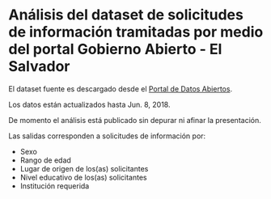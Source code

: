 # Análisis del dataset de solicitudes de información tramitadas por medio del portal Gobierno Abierto - El Salvador

El dataset fuente es descargado desde el [Portal de Datos Abiertos](https://datos.gob.sv/dataset/solicitudes-de-informacion-publica).

Los datos están actualizados hasta Jun. 8, 2018.

De momento el análisis está publicado sin depurar ni afinar la presentación.

Las salidas corresponden a solicitudes de información por:

- Sexo
- Rango de edad
- Lugar de origen de los(as) solicitantes
- Nivel educativo de los(as) solicitantes
- Institución requerida
